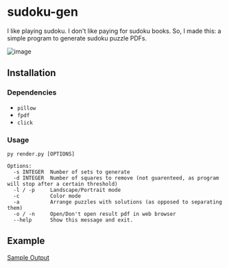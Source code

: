 # sudoku-gen
I like playing sudoku. I don't like paying for sudoku books. So, I made this: a simple program to generate sudoku puzzle PDFs.

![image](https://user-images.githubusercontent.com/30610197/143623081-00de0f2e-7744-453f-b21e-a252b5268570.png)

## Installation
### Dependencies

- `pillow`
- `fpdf`
- `click`

### Usage
```
py render.py [OPTIONS]

Options:
  -s INTEGER  Number of sets to generate
  -d INTEGER  Number of squares to remove (not guarenteed, as program will stop after a certain threshold)
  -l / -p     Landscape/Portrait mode
  -c          Color mode
  -a          Arrange puzzles with solutions (as opposed to separating them)
  -o / -n     Open/Don't open result pdf in web browser
  --help      Show this message and exit.
```

## Example
[Sample Output](https://github.com/knosmos/sudoku-gen/blob/master/res/res.pdf)